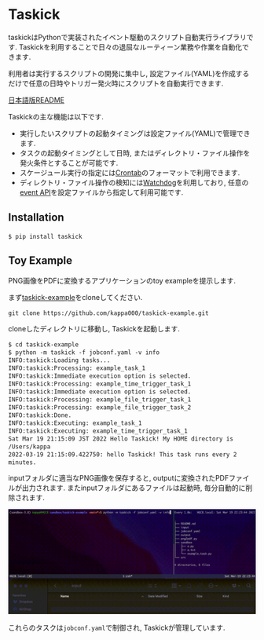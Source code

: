 # Taskick

taskickはPythonで実装されたイベント駆動のスクリプト自動実行ライブラリです.
Taskickを利用することで日々の退屈なルーティーン業務や作業を自動化できます.

利用者は実行するスクリプトの開発に集中し, 設定ファイル(YAML)を作成するだけで任意の日時やトリガー発火時にスクリプトを自動実行できます.

[日本語版README](./README-ja.md)

Taskickの主な機能は以下です.

- 実行したいスクリプトの起動タイミングは設定ファイル(YAML)で管理できます.
- タスクの起動タイミングとして日時, またはディレクトリ・ファイル操作を発火条件とすることが可能です.
- スケージュール実行の指定には[Crontab](https://www.tutorialspoint.com/unix_commands/crontab.htm)のフォーマットで利用できます.
- ディレクトリ・ファイル操作の検知には[Watchdog](https://github.com/gorakhargosh/watchdog)を利用しており, 任意の[event API](https://python-watchdog.readthedocs.io/en/stable/api.html#module-watchdog.events)を設定ファイルから指定して利用可能です.

## Installation

```shell
$ pip install taskick
```

## Toy Example

PNG画像をPDFに変換するアプリケーションのtoy exampleを提示します.

まず[taskick-example](https://github.com/kappa000/taskick-example)をcloneしてください.

```shell
git clone https://github.com/kappa000/taskick-example.git
```

cloneしたディレクトリに移動し, Taskickを起動します.

```shell
$ cd taskick-example
$ python -m taskick -f jobconf.yaml -v info
INFO:taskick:Loading tasks...
INFO:taskick:Processing: example_task_1
INFO:taskick:Immediate execution option is selected.
INFO:taskick:Processing: example_time_trigger_task_1
INFO:taskick:Immediate execution option is selected.
INFO:taskick:Processing: example_file_trigger_task_1
INFO:taskick:Processing: example_file_trigger_task_2
INFO:taskick:Done.
INFO:taskick:Executing: example_task_1
INFO:taskick:Executing: example_time_trigger_task_1
Sat Mar 19 21:15:09 JST 2022 Hello Taskick! My HOME directory is /Users/kappa
2022-03-19 21:15:09.422750: hello Taskick! This task runs every 2 minutes.
```

inputフォルダに適当なPNG画像を保存すると, outputに変換されたPDFファイルが出力されます.
またinputフォルダにあるファイルは起動時, 毎分自動的に削除されます.

![convert png to pdf](./convert_png2pdf.gif)

これらのタスクは`jobconf.yaml`で制御され, Taskickが管理しています.
